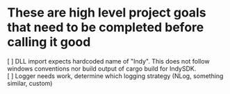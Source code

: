 ﻿# These are high level project goals that need to be completed before calling it good
[ ] DLL import expects hardcoded name of "Indy".  This does not follow windows conventions nor build output of cargo build for IndySDK.  
[ ] Logger needs work, determine which logging strategy (NLog, something similar, custom)
